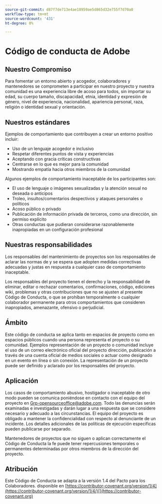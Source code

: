 ```yaml
---
source-git-commit: d87f7de713e4ae18959ae5d865d32e755f7d70a0
workflow-type: tm+mt
source-wordcount: '431'
ht-degree: 0%

---
```

# Código de conducta de Adobe

## Nuestro Compromiso

Para fomentar un entorno abierto y acogedor,
colaboradores y mantenedores se comprometen a participar en nuestro proyecto y
nuestra comunidad es una experiencia libre de acoso para todos, sin importar su edad, su cuerpo
tamaño, discapacidad, etnia, identidad y expresión de género, nivel de experiencia,
nacionalidad, apariencia personal, raza, religión o identidad sexual y
orientación.

## Nuestros estándares

Ejemplos de comportamiento que contribuyen a crear un entorno positivo
incluir:

* Uso de un lenguaje acogedor e inclusivo
* Respetar diferentes puntos de vista y experiencias
* Aceptando con gracia críticas constructivas
* Centrarse en lo que es mejor para la comunidad
* Mostrando empatía hacia otros miembros de la comunidad

Algunos ejemplos de comportamiento inaceptable de los participantes son:

* El uso de lenguaje o imágenes sexualizadas y la atención sexual no deseada o
anticipos
* Troleo, insultos/comentarios despectivos y ataques personales o políticos
* Acoso público o privado
* Publicación de información privada de terceros, como una
dirección, sin permiso explícito
* Otras conductas que pudieran considerarse razonablemente inapropiadas en un
configuración profesional

## Nuestras responsabilidades

Los responsables del mantenimiento de proyectos son los responsables de aclarar las normas de
y se espera que adopten medidas correctivas adecuadas y justas en
respuesta a cualquier caso de comportamiento inaceptable.

Los responsables del proyecto tienen el derecho y la responsabilidad de eliminar, editar o
rechazar comentarios, confirmaciones, código, ediciones wiki, problemas y otras contribuciones
que no se ajusten al presente Código de Conducta, o que se prohíban temporalmente o
cualquier colaborador permanente para otros comportamientos que consideren inapropiados,
amenazante, ofensivo o perjudicial.

## Ámbito

Este código de conducta se aplica tanto en espacios de proyecto como en espacios públicos
cuando una persona representa el proyecto o su comunidad. Ejemplos
representación de un proyecto o comunidad incluye el uso de un correo electrónico oficial del proyecto
dirección, publicación a través de una cuenta oficial de medios sociales o actuar como designado
en un evento en línea o sin conexión. La representación de un proyecto puede ser
definido y aclarado por los responsables del proyecto.

## Aplicación

Los casos de comportamiento abusivo, hostigador o inaceptable de otro modo pueden
se comunica poniéndose en contacto con el equipo del proyecto en Grp-opensourceoffice@adobe.com. Todo
las denuncias serán examinadas e investigadas y darán lugar a una respuesta que
se considere necesario y adecuado a las circunstancias. El equipo del proyecto es
obligado a mantener la confidencialidad con respecto al denunciante de un incidente.
Los detalles adicionales de las políticas de ejecución específicas pueden publicarse por separado.

Mantenedores de proyectos que no siguen o aplican correctamente el Código de Conducta
la fe puede tener repercusiones temporales o permanentes determinadas por otros
miembros de la dirección del proyecto.

## Atribución

Este Código de Conducta se adapta a la versión 1.4 del Pacto para los Colaboradores.
disponible en [https://contributor-covenant.org/version/1/4](https://contributor-covenant.org/version/1/4/)[](https://contributor-covenant.org)
